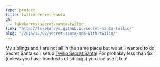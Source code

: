 ```yaml
---
type: project
title: twilio secret santa
gh:
  - lukekarrys/secret-santa-twilio
link: "http://lukekarrys.github.io/secret-santa-twilio/"
blog: "/2015/12/02/secret-santa-sms-with-twilio/"
---
```


My siblings and I are not all in the same place but we still wanted to do Secret Santa so I setup [Twilio Secret Santa](https://github.com/lukekarrys/secret-santa-twilio)! For probably less than \$2 (unless you have hundreds of siblings) you can use it too!
